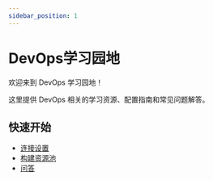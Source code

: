 ```yaml
---
sidebar_position: 1
---
```


# DevOps学习园地

欢迎来到 DevOps 学习园地！

这里提供 DevOps 相关的学习资源、配置指南和常见问题解答。

## 快速开始

- [连接设置](connection-setup.md)
- [构建资源池](resource-pools.md)
- [问答](faq.md)
